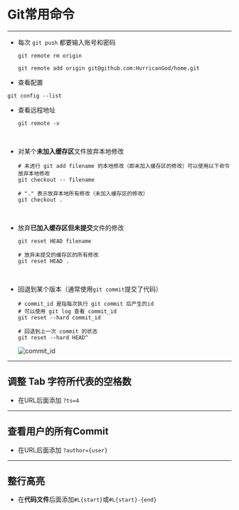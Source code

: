 # <a name="top">Git常用命令</a>



-----

+ 每次 `git push` 都要输入账号和密码

  ```shell
  git remote rm origin

  git remote add origin git@github.com:HurricanGod/home.git
  ```




+  查看配置

  ```shell
  git config --list
  ```



+ 查看远程地址

  ```shell
  git remote -v
  ```

  ​


+ 对某个**未加入缓存区**文件放弃本地修改

  ```shell
  # 未进行 git add filename 的本地修改（即未加入缓存区的修改）可以使用以下命令放弃本地修改
  git checkout -- filename

  # "." 表示放弃本地所有修改（未加入缓存区的修改）
  git checkout .
  ```

  ​


+ 放弃**已加入缓存区但未提交**文件的修改

  ```shell
  git reset HEAD filename

  # 放弃未提交的缓存区的所有修改
  git reset HEAD .
  ```

  ​


+ 回退到某个版本（通常使用`git commit`提交了代码）

  ```shell
  # commit_id 是指每次执行 git commit 后产生的id
  # 可以使用 git log 查看 commit_id
  git reset --hard commit_id

  # 回退到上一次 commit 的状态
  git reset --hard HEAD^
  ```

  ![commit_id]()

---

## 调整 Tab 字符所代表的空格数

+ 在URL后面添加 `?ts=4`




----


## 查看用户的所有Commit

+ 在URL后面添加 `?author={user}`






-----

## 整行高亮

+ 在**代码文件**后面添加`#L{start}`或`#L{start}-{end}`